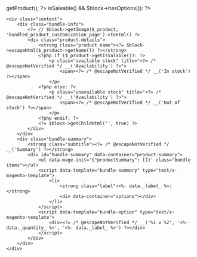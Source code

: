 <?php
/**
 * Copyright © Magento, Inc. All rights reserved.
 * See COPYING.txt for license details.
 */

// @codingStandardsIgnoreFile

?>

<?php
    $_product = $block->getProduct();
?>
<?php if ($_product->isSaleable() && $block->hasOptions()): ?>
<div id="bundleSummary"
     class="block-bundle-summary"
     data-mage-init='{"sticky":{"container": ".product-add-form"}}'>
  
    <div class="content">
        <div class="bundle-info">
            <?= // $block->getImage($_product, 'bundled_product_customization_page')->toHtml() ?>
            <div class="product-details">
                <strong class="product name"><?= $block->escapeHtml($_product->getName()) ?></strong>
                <?php if ($_product->getIsSalable()): ?>
                    <p class="available stock" title="<?= /* @escapeNotVerified */ __('Availability') ?>">
                        <span><?= /* @escapeNotVerified */ __('In stock') ?></span>
                    </p>
                <?php else: ?>
                    <p class="unavailable stock" title="<?= /* @escapeNotVerified */ __('Availability') ?>">
                        <span><?= /* @escapeNotVerified */ __('Out of stock') ?></span>
                    </p>
                <?php endif; ?>
                <?= $block->getChildHtml('', true) ?>
            </div>
        </div>
        <div class="bundle-summary">
            <strong class="subtitle"><?= /* @escapeNotVerified */ __('Summary') ?></strong>
            <div id="bundle-summary" data-container="product-summary">
                <ul data-mage-init='{"productSummary": []}' class="bundle items"></ul>
                <script data-template="bundle-summary" type="text/x-magento-template">
                    <li>
                        <strong class="label"><%- data._label_ %>:</strong>
                        <div data-container="options"></div>
                    </li>
                </script>
                <script data-template="bundle-option" type="text/x-magento-template">
                    <div><?= /* @escapeNotVerified */ __('%1 x %2', '<%- data._quantity_ %>', '<%- data._label_ %>') ?></div>
                </script>
            </div>
        </div>
    </div>
</div>
<script type="text/x-magento-init">
    {
        ".product-add-form": {
            "slide": {
                "slideSpeed": 1500,
                "slideSelector": "#bundle-slide",
                "slideBackSelector": ".action.customization.back",
                "bundleProductSelector": "#bundleProduct",
                "bundleOptionsContainer": ".product-add-form"
                <?php if ($block->isStartCustomization()): ?>
                ,"autostart": true
                <?php endif;?>
            }
        }
    }
</script>
<?php endif; ?>
